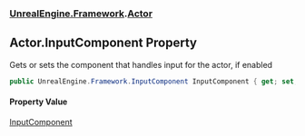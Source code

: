 ### [UnrealEngine.Framework](UnrealEngine_Framework.md 'UnrealEngine.Framework').[Actor](Actor.md 'UnrealEngine.Framework.Actor')
## Actor.InputComponent Property
Gets or sets the component that handles input for the actor, if enabled  
```csharp
public UnrealEngine.Framework.InputComponent InputComponent { get; set; }
```
#### Property Value
[InputComponent](InputComponent.md 'UnrealEngine.Framework.InputComponent')
